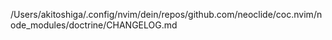 /Users/akitoshiga/.config/nvim/dein/repos/github.com/neoclide/coc.nvim/node_modules/doctrine/CHANGELOG.md